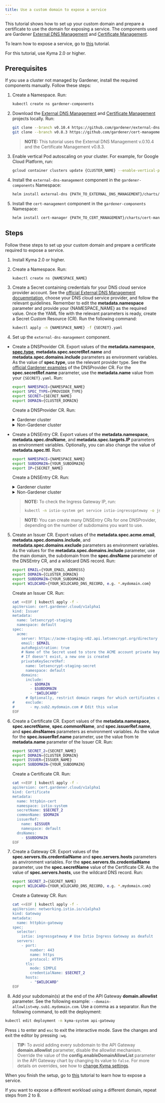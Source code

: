 ```yaml
---
title: Use a custom domain to expose a service
---
```


This tutorial shows how to set up your custom domain and prepare a certificate to use the domain for exposing a service. The components used are Gardener [External DNS Management](https://gardener.cloud/docs/concepts/networking/dns-managment/#external-dns-management) and [Certificate Management](https://gardener.cloud/docs/concepts/networking/cert-managment/).

To learn how to expose a service, go to [this](./apix-01-expose-service-apigateway.md) tutorial.

For this tutorial, use Kyma 2.0 or higher.

## Prerequisites

If you use a cluster not managed by Gardener, install the required components manually. Follow these steps:

1. Create a Namespace. Run:

   ```bash
   kubectl create ns gardener-components
   ```

2. Download the [External DNS Management](https://github.com/gardener/external-dns-management) and [Certificate Management](https://github.com/gardener/cert-management) projects locally. Run:

   ```bash
   git clone --branch v0.10.4 https://github.com/gardener/external-dns-management.git
   git clone --branch v0.8.3 https://github.com/gardener/cert-management.git
   ```

   > **NOTE:** This tutorial uses the External DNS Management v.0.10.4 and the Certificate Management v0.8.3.

3. Enable vertical Pod autoscaling on your cluster. For example, for Google Cloud Platform, run:

   ```bash
   gcloud container clusters update {CLUSTER_NAME} --enable-vertical-pod-autoscaling --zone="{CLUSTER_ZONE}" --project="{PROJECT_NAME}"
   ```

4. Install the `external-dns-management` component in the `gardener-components` Namespace:

   ```bash
   helm install external-dns {PATH_TO_EXTERNAL_DNS_MANAGEMENT}/charts/external-dns-management --namespace=gardener-components --set configuration.identifier=external-dns-identifier
   ```

5. Install the `cert-management` component in the `gardener-components` Namespace:

   ```bash
   helm install cert-manager {PATH_TO_CERT_MANAGEMENT}/charts/cert-management --namespace=gardener-components --set configuration.identifier=cert-manager-identifier
   ```

## Steps

Follow these steps to set up your custom domain and prepare a certificate required to expose a service.

1. Install Kyma 2.0 or higher.

2. Create a Namespace. Run:

   ```bash
   kubectl create ns {NAMESPACE_NAME}
   ```

3. Create a Secret containing credentials for your DNS cloud service provider account. See the [official External DNS Management docuemntation](https://github.com/gardener/external-dns-management/blob/master/README.md#external-dns-management), choose your DNS cloud service provider, and follow the relevant guidelines. Remember to edit the **metadata.namespace** parameter and provide your {NAMESPACE_NAME} as the required value.  Once the YAML file with the relevant parameters is ready, create a Secret Custom Resource (CR). Run the following command:

   ```bash
   kubectl apply -n {NAMESPACE_NAME} -f {SECRET}.yaml
   ```

4. Set up the `external-dns-management` component.

- Create a DNSProvider CR. Export values of the **metadata.namespace**, [**spec.type**](https://github.com/gardener/external-dns-management#using-the-dns-controller-manager), **metadata.spec.secretRef.name** and **metadata.spec.domains.include** parameters as environment variables. As the value of **spec.type**, use the relevant provider type. See the [official Gardener examples](https://github.com/gardener/external-dns-management/tree/master/examples) of the DNSProvider CR. For the **spec.secretRef.name** parameter, use the **metadata.name** value from your `{SECRET}.yaml`. Run:

   ```bash
   export NAMESPACE={NAMESPACE_NAME}
   export SPEC_TYPE={PROVIDER_TYPE}
   export SECRET={SECRET_NAME}
   export DOMAIN={CLUSTER_DOMAIN}
   ```
  
  Create a DNSProvider CR. Run:

  <div tabs>
  <details>
  <summary>
  Gardener cluster
  </summary>

  ```bash
   cat <<EOF | kubectl apply -f -
   apiVersion: dns.gardener.cloud/v1alpha1
   kind: DNSProvider
   metadata:
     name: dns-provider
     namespace: $NAMESPACE
     annotations:
       dns.gardener.cloud/class: garden
   spec:
     type: $SPEC_TYPE
     secretRef:
       name: $SECRET
     domains:
       include:
         - $DOMAIN
   EOF  
   ```

  </details>
  <details>
  <summary>
  Non-Gardener cluster
  </summary>

  ```bash
   cat <<EOF | kubectl apply -f -
   apiVersion: dns.gardener.cloud/v1alpha1
   kind: DNSProvider
   metadata:
     name: dns-provider
     namespace: $NAMESPACE
   spec:
     type: $SPEC_TYPE
     secretRef:
       name: $SECRET
     domains:
       include:
         - $DOMAIN
   EOF  
   ```

   </details>
   </div>

- Create a DNSEntry CR. Export values of the **metadata.namespace**, **metadata.spec.dnsName**, and **metadata.spec.targets.IP** parameters as environment variables. Optionally, you can also change the value of **metadata.spec.ttl**. Run:

   ```bash
   export NAMESPACE={NAMESPACE_NAME}
   export SUBDOMAIN={YOUR_SUBDOMAIN}
   export IP={SECRET_NAME}
   ```

   Create a DNSEntry CR. Run:

  <div tabs>
  <details>
  <summary>
  Gardener cluster
  </summary>

  ```bash
   cat <<EOF | kubectl apply -f -
   apiVersion: dns.gardener.cloud/v1alpha1
   kind: DNSEntry
   metadata:
     name: dns-entry
     namespace: $NAMESPACE
     annotations:
       dns.gardener.cloud/class: garden
   spec:
     dnsName: "$SUBDOMAIN"
     ttl: 600
     targets:
       - $IP
   ```

  </details>
  <details>
  <summary>
  Non-Gardener cluster
  </summary>

  ```bash
   cat <<EOF | kubectl apply -f -
   apiVersion: dns.gardener.cloud/v1alpha1
   kind: DNSEntry
   metadata:
     name: dns-entry
     namespace: $NAMESPACE
     annotations:
       dns.gardener.cloud/class: garden
   spec:
     dnsName: "$SUBDOMAIN"
     ttl: 600
     targets:
       - $IP
   ```

   </details>
   </div>

    >**NOTE:** To check the Ingress Gateway IP, run:
    >```bash
    >kubectl -n istio-system get service istio-ingressgateway -o jsonpath='{.status.loadBalancer.ingress[0].ip}'
    >```

   >**NOTE:** You can create many DNSEntry CRs for one DNSProvider, depending on the number of subdomains you want to use.

5. Create an Issuer CR. Export values of the **metadata.spec.acme.email**, **metadata.spec.domains.include**, and **metadata.spec.domains.exclude** parameters as environment variables. As the values for the **metadata.spec.domains.include** parameter, use the main domain, the subdomain from the **spec.dnsName** parameter of the DNSEntry CR, and a wildcard DNS record. Run:

   ```bash
   export EMAIL={YOUR_EMAIL_ADDRESS}
   export DOMAIN={CLUSTER_DOMAIN}
   export SUBDOMAIN={YOUR_SUBDOMAIN}
   export WILDCARD={YOUR_WILDCARD_DNS_RECORD, e.g. *.mydomain.com}
   ```

   Create an Issuer CR. Run:

   ```bash
   cat <<EOF | kubectl apply -f -
   apiVersion: cert.gardener.cloud/v1alpha1
   kind: Issuer
   metadata:
     name: letsencrypt-staging
     namespace: default
   spec:
     acme:
       server: https://acme-staging-v02.api.letsencrypt.org/directory
       email: $EMAIL
       autoRegistration: true
       # Name of the Secret used to store the ACME account private key
       # If doesn't exist, a new one is created
       privateKeySecretRef:
         name: letsencrypt-staging-secret
         namespace: default
       domains:
         include:
           - $DOMAIN
           - $SUBDOMAIN
           - "$WILDCARD"
         # Optionally, restrict domain ranges for which certificates can be requested
   #     exclude:
   #       - my.sub2.mydomain.com # Edit this value
   EOF
   ```

6. Create a Certificate CR. Export values of the **metadata.namespace**, **spec.secretName**, **spec.commonName**, and **spec.issuerRef.name**, and **spec.dnsNames** parameters as environment variables. As the value for the **spec.issuerRef.name** parameter, use the value from te **metadata.name** parameter of the Issuer CR. Run:

   ```bash
   export SECRET_2={SECRET_NAME}
   export DOMAIN={CLUSTER_DOMAIN}
   export ISSUER={ISSUER_NAME}
   export SUBDOMAIN={YOUR_SUBDOMAIN}
   ```

   Create a Certificate CR. Run:

   ```bash
   cat <<EOF | kubectl apply -f -
   apiVersion: cert.gardener.cloud/v1alpha1
   kind: Certificate
   metadata:
     name: httpbin-cert
     namespace: istio-system
     secretName: $SECRET_2
     commonName: $DOMAIN
     issuerRef:
       name: $ISSUER
       namespace: default
     dnsNames:
       - $SUBDOMAIN
   EOF
   ```

7. Create a Gateway CR. Export values of the **spec.servers.tls.credentialName** and **spec.servers.hosts** parameters as anvironment variables. For the **spec.servers.tls.credentialName** parameter, use the **spec.secretName** value of the Certificate CR. As the value of **spec.servers.hosts**, use the wildcard DNS record. Run:

   ```bash
   export SECRET_2={SECRET_NAME}
   export WILDCARD={YOUR_WILDCARD_DNS_RECORD, e.g. *.mydomain.com}
   ```

   Create a Gateway CR. Run:

   ```bash
   cat <<EOF | kubectl apply -f -
   apiVersion: networking.istio.io/v1alpha3
   kind: Gateway
   metadata:
     name: httpbin-gateway
   spec:
     selector:
       istio: ingressgateway # Use Istio Ingress Gateway as deafult
     servers:
       - port:
           number: 443
           name: https
           protocol: HTTPS
         tls:
           mode: SIMPLE
           credentialName: $SECRET_2
         hosts:
           - "$WILDCARD"
   EOF
   ```

8. Add your subdomain(s) at the end of the API Gateway **domain.allowlist** parameter. See the following example: `--domain-allowlist=my.sub1.mydomain.com`. Use a comma as a separator. Run the following command, to edit the deployment:

  ```bash
  kubectl edit deployment -n kyma-system api-gateway
  ```

   Press `i` to enter and `esc` to exit the interactive mode. Save the changes and exit the editor by pressing `:wq`.

   >**TIP:** To avoid adding every subdomain to the API Gateway **domain.allowlist** parameter, disable the allowlist mechanism. Override the value of the **config.enableDomainAllowList** parameter in the API Gateway chart by changing its value to `false`. For more details on overrides, see how to [change Kyma settings](../../04-operation-guides/operations/03-change-kyma-config-values.md).

When you finish the setup, go to [this](./apix-01-expose-service-apigateway.md) tutorial to learn how to expose a service.

If you want to expose a different workload using a different domain,  repeat steps from 2 to 8.
